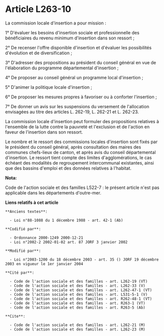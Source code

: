 # Article L263-10

La commission locale d'insertion a pour mission :

1° D'évaluer les besoins d'insertion sociale et professionnelle des bénéficiaires du revenu minimum d'insertion dans son
ressort ;

2° De recenser l'offre disponible d'insertion et d'évaluer les possibilités d'évolution et de diversification ;

3° D'adresser des propositions au président du conseil général en vue de l'élaboration du programme départemental
d'insertion ;

4° De proposer au conseil général un programme local d'insertion ;

5° D'animer la politique locale d'insertion ;

6° De proposer les mesures propres à favoriser ou à conforter l'insertion ;

7° De donner un avis sur les suspensions du versement de l'allocation envisagées au titre des articles L. 262-19, L. 262-21
et L. 262-23.

La commission locale d'insertion peut formuler des propositions relatives à l'ensemble de la lutte contre la pauvreté et
l'exclusion et de l'action en faveur de l'insertion dans son ressort.

Le nombre et le ressort des commissions locales d'insertion sont fixés par le président du conseil général, après
consultation des maires des communes chefs-lieux de canton, et après avis du conseil départemental d'insertion. Le ressort
tient compte des limites d'agglomérations, le cas échéant des modalités de regroupement intercommunal existantes, ainsi que
des bassins d'emploi et des données relatives à l'habitat.

**Nota:**

Code de l'action sociale et des familles L522-7 : le présent article n'est pas applicable dans les départements d'outre-mer.

**Liens relatifs à cet article**

	**Anciens textes**:

	  - Loi n°88-1088 du 1 décembre 1988 - art. 42-1 (Ab)

	**Codifié par**:

	  - Ordonnance 2000-1249 2000-12-21
	  - Loi n°2002-2 2002-01-02 art. 87 JORF 3 janvier 2002

	**Modifié par**:

	  - Loi n°2003-1200 du 18 décembre 2003 - art. 35 () JORF 19 décembre 2003 en vigueur le 1er janvier 2004

	**Cité par**:

	  - Code de l'action sociale et des familles - art. L262-19 (VT)
	  - Code de l'action sociale et des familles - art. L262-33 (V)
	  - Code de l'action sociale et des familles - art. L262-47-1 (VT)
	  - Code de l'action sociale et des familles - art. L531-5-1 (V)
	  - Code de l'action sociale et des familles - art. R262-48-1 (VT)
	  - Code de l'action sociale et des familles - art. R263-1 (VT)
	  - Code de l'action sociale et des familles - art. R263-5 (Ab)

	**Cite**:

	  - Code de l'action sociale et des familles - art. L262-21 (M)
	  - Code de l'action sociale et des familles - art. L262-23 (M)
